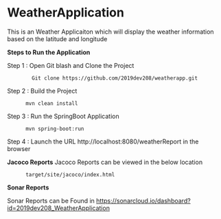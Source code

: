 # WeatherApplication

  This is an Weather Applicaiton which will display the weather information based on the latitude and longitude
  
<b>Steps to Run the Application</b>

Step 1 : Open Git blash and Clone the Project 

            Git clone https://github.com/2019dev208/weatherapp.git

Step 2 : Build the Project          

          mvn clean install

Step 3 : Run the SpringBoot Application

          mvn spring-boot:run      

Step 4  : Launch  the URL http://localhost:8080/weatherReport in the browser

<b> Jacoco Reports</b>
    Jacoco Reports can be viewed in the below location 
    
          target/site/jacoco/index.html
<b>Sonar Reports</b>

   Sonar Reports can be Found in 
  https://sonarcloud.io/dashboard?id=2019dev208_WeatherApplication
  
  
